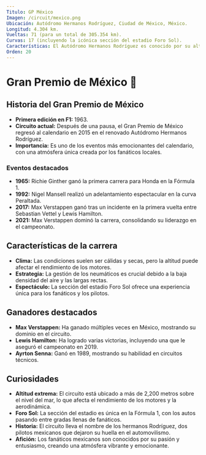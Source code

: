 ```yaml
---
Titulo: GP México
Imagen: /circuit/mexico.png
Ubicación: Autódromo Hermanos Rodríguez, Ciudad de México, México.
Longitud: 4.304 km.
Vueltas: 71 (para un total de 305.354 km).
Curvas: 17 (incluyendo la icónica sección del estadio Foro Sol).
Características: El Autódromo Hermanos Rodríguez es conocido por su altitud extrema, que afecta el rendimiento de los motores y la aerodinámica, y por su vibrante atmósfera gracias a los apasionados fanáticos mexicanos.
Orden: 20
---
```


# Gran Premio de México 🏁

## Historia del Gran Premio de México
- **Primera edición en F1:** 1963.
- **Circuito actual:** Después de una pausa, el Gran Premio de México regresó al calendario en 2015 en el renovado Autódromo Hermanos Rodríguez.
- **Importancia:** Es uno de los eventos más emocionantes del calendario, con una atmósfera única creada por los fanáticos locales.

### Eventos destacados
- **1965:** Richie Ginther ganó la primera carrera para Honda en la Fórmula 1.
- **1992:** Nigel Mansell realizó un adelantamiento espectacular en la curva Peraltada.
- **2017:** Max Verstappen ganó tras un incidente en la primera vuelta entre Sebastian Vettel y Lewis Hamilton.
- **2021:** Max Verstappen dominó la carrera, consolidando su liderazgo en el campeonato.

## Características de la carrera
- **Clima:** Las condiciones suelen ser cálidas y secas, pero la altitud puede afectar el rendimiento de los motores.
- **Estrategia:** La gestión de los neumáticos es crucial debido a la baja densidad del aire y las largas rectas.
- **Espectáculo:** La sección del estadio Foro Sol ofrece una experiencia única para los fanáticos y los pilotos.

## Ganadores destacados
- **Max Verstappen:** Ha ganado múltiples veces en México, mostrando su dominio en el circuito.
- **Lewis Hamilton:** Ha logrado varias victorias, incluyendo una que le aseguró el campeonato en 2019.
- **Ayrton Senna:** Ganó en 1989, mostrando su habilidad en circuitos técnicos.

## Curiosidades
- **Altitud extrema:** El circuito está ubicado a más de 2,200 metros sobre el nivel del mar, lo que afecta el rendimiento de los motores y la aerodinámica.
- **Foro Sol:** La sección del estadio es única en la Fórmula 1, con los autos pasando entre gradas llenas de fanáticos.
- **Historia:** El circuito lleva el nombre de los hermanos Rodríguez, dos pilotos mexicanos que dejaron su huella en el automovilismo.
- **Afición:** Los fanáticos mexicanos son conocidos por su pasión y entusiasmo, creando una atmósfera vibrante y emocionante.